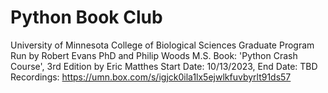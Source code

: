 # Python Book Club
University of Minnesota College of Biological Sciences Graduate Program
Run by Robert Evans PhD and Philip Woods M.S.
Book: 'Python Crash Course', 3rd Edition by Eric Matthes
Start Date: 10/13/2023, End Date: TBD
Recordings: https://umn.box.com/s/igjck0ila1lx5ejwlkfuvbyrlt91ds57
